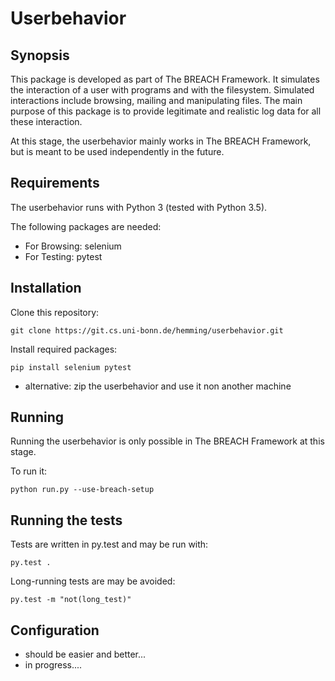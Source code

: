 # Userbehavior

## Synopsis

This package is developed as part of The BREACH Framework.
It simulates the interaction of a user with programs and with the filesystem.
Simulated interactions include browsing, mailing and manipulating files.
The main purpose of this package is to provide legitimate and realistic log data for all these interaction.

At this stage, the userbehavior mainly works in The BREACH Framework, but is meant to be used independently in the future.

## Requirements

The userbehavior runs with Python 3 (tested with Python 3.5).

The following packages are needed:

- For Browsing: selenium
- For Testing: pytest

## Installation

Clone this repository:
```
git clone https://git.cs.uni-bonn.de/hemming/userbehavior.git
```

Install required packages:
```
pip install selenium pytest
```

- alternative: zip the userbehavior and use it non another machine

## Running

Running the userbehavior is only possible in The BREACH Framework at this stage.

To run it:
```
python run.py --use-breach-setup
```

## Running the tests

Tests are written in py.test and may be run with:
```
py.test .
```
Long-running tests are may be avoided:
```
py.test -m "not(long_test)"
```

## Configuration

- should be easier and better...
- in progress....
